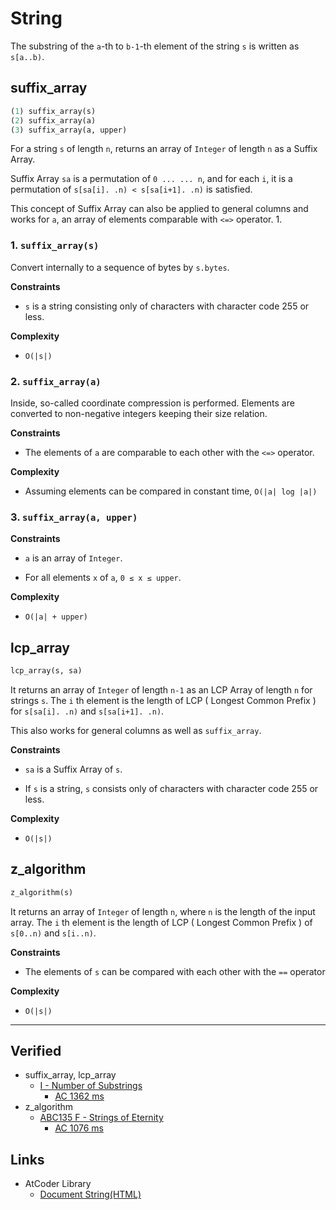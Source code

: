 # String

The substring of the `a`-th to `b-1`-th element of the string `s` is written as `s[a..b)`.


## suffix_array

```ruby
(1) suffix_array(s)
(2) suffix_array(a)
(3) suffix_array(a, upper)
```
For a string `s` of length `n`, returns an array of `Integer` of length `n` as a Suffix Array.

Suffix Array `sa` is a permutation of `0 ... ... n`, and for each `i`, it is a permutation of `s[sa[i]. .n) < s[sa[i+1]. .n)` is satisfied.

This concept of Suffix Array can also be applied to general columns and works for `a`, an array of elements comparable with `<=>` operator. 1.

### 1. `suffix_array(s)`

Convert internally to a sequence of bytes by `s.bytes`.

**Constraints**

- `s` is a string consisting only of characters with character code 255 or less.

**Complexity**

- `O(|s|)`

### 2. `suffix_array(a)`

Inside, so-called coordinate compression is performed. Elements are converted to non-negative integers keeping their size relation.

**Constraints**

- The elements of `a` are comparable to each other with the `<=>` operator.

**Complexity**

- Assuming elements can be compared in constant time, `O(|a| log |a|)`

### 3. `suffix_array(a, upper)`

**Constraints**

- `a` is an array of `Integer`.

- For all elements `x` of `a`, `0 ≤ x ≤ upper`.

**Complexity**

- `O(|a| + upper)`

## lcp_array

```ruby
lcp_array(s, sa)
```

It returns an array of `Integer` of length `n-1` as an LCP Array of length `n` for strings `s`. The `i` th element is the length of LCP ( Longest Common Prefix ) for `s[sa[i]. .n)` and `s[sa[i+1]. .n)`.

This also works for general columns as well as `suffix_array`.

**Constraints**

- `sa` is a Suffix Array of `s`.

- If `s` is a string, `s` consists only of characters with character code 255 or less.

**Complexity**

- `O(|s|)`

## z_algorithm

```ruby
z_algorithm(s)
```

It returns an array of `Integer` of length `n`, where `n` is the length of the input array. The `i` th element is the length of LCP ( Longest Common Prefix ) of `s[0..n)` and `s[i..n)`.

**Constraints**

- The elements of `s` can be compared with each other with the `==` operator


**Complexity**

- `O(|s|)`

<hr>

## Verified

- suffix_array, lcp_array
  - [I - Number of Substrings](https://atcoder.jp/contests/practice2/tasks/practice2_i)
    - [AC 1362 ms](https://atcoder.jp/contests/practice2/submissions/17194669)
- z_algorithm
  - [ABC135 F - Strings of Eternity](https://atcoder.jp/contests/abc135/tasks/abc135_f)
    - [AC 1076 ms](https://atcoder.jp/contests/abc135/submissions/16656965)

## Links

- AtCoder Library
  - [Document String(HTML)](https://atcoder.github.io/ac-library/master/document_ja/string.html)
